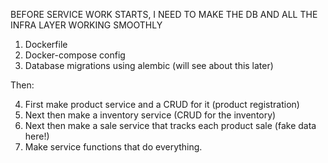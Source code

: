 BEFORE SERVICE WORK STARTS, I NEED TO MAKE THE DB AND ALL THE INFRA LAYER WORKING SMOOTHLY

1. Dockerfile
2. Docker-compose config
3. Database migrations using alembic (will see about this later)

Then:

4. First make product service and a CRUD for it (product registration)
5. Next then make a inventory service (CRUD for the inventory)
6. Next then make a sale service that tracks each product sale (fake data here!)
7. Make service functions that do everything.
